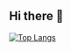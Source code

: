 ## Hi there 👋

[![Top Langs](https://github-readme-stats.vercel.app/api/top-langs/?username=syeoyo&layout=donut-vertical)](https://github.com/anuraghazra/github-readme-stats)

<!--
**syeoyo/syeoyo** is a ✨ _special_ ✨ repository because its `README.md` (this file) appears on your GitHub profile.

Here are some ideas to get you started:

- 🔭 I’m currently working on ...
- 🌱 I’m currently learning ...
- 👯 I’m looking to collaborate on ...
- 🤔 I’m looking for help with ...
- 💬 Ask me about ...
- 📫 How to reach me: ...
- 😄 Pronouns: ...
- ⚡ Fun fact: ...
-->
